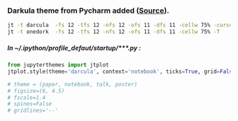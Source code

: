 ### Darkula theme from Pycharm added ([Source](https://github.com/dunovank/jupyter-themes)).

```bash
jt -t darcula  -fs 12 -tfs 12 -nfs 12 -ofs 11 -dfs 11 -cellw 75% -cursc w -T
jt -t onedork  -fs 12 -tfs 12 -nfs 12 -ofs 11 -dfs 11 -cellw 75% -T
```

##### In ~/.ipython/profile_defaut/startup/***.py : 

```python
from jupyterthemes import jtplot
jtplot.style(theme='darcula', context='notebook', ticks=True, grid=False)

# theme = (paper, notebook, talk, poster)
# figsize=(6, 4.5)
# fscale=1.4
# spines=False
# gridlines='--'
```

